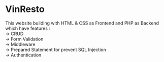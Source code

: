 # VinResto
This website building with HTML & CSS as Frontend and PHP as Backend which have features : <br>
-> CRUD <br>
-> Form Validation <br>
-> Middleware <br>
-> Prepared Statement for prevent SQL Injection <br>
-> Authentication <br>
